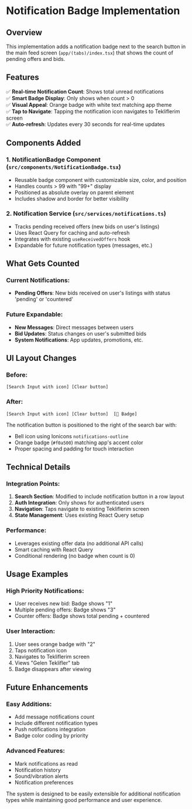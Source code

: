 # Notification Badge Implementation

## Overview
This implementation adds a notification badge next to the search button in the main feed screen (`app/(tabs)/index.tsx`) that shows the count of pending offers and bids.

## Features
✅ **Real-time Notification Count**: Shows total unread notifications  
✅ **Smart Badge Display**: Only shows when count > 0  
✅ **Visual Appeal**: Orange badge with white text matching app theme  
✅ **Tap to Navigate**: Tapping the notification icon navigates to Tekliflerim screen  
✅ **Auto-refresh**: Updates every 30 seconds for real-time updates  

## Components Added

### 1. NotificationBadge Component (`src/components/NotificationBadge.tsx`)
- Reusable badge component with customizable size, color, and position
- Handles counts > 99 with "99+" display
- Positioned as absolute overlay on parent element
- Includes shadow and border for better visibility

### 2. Notification Service (`src/services/notifications.ts`)
- Tracks pending received offers (new bids on user's listings)
- Uses React Query for caching and auto-refresh
- Integrates with existing `useReceivedOffers` hook
- Expandable for future notification types (messages, etc.)

## What Gets Counted

### Current Notifications:
- **Pending Offers**: New bids received on user's listings with status 'pending' or 'countered'

### Future Expandable:
- **New Messages**: Direct messages between users
- **Bid Updates**: Status changes on user's submitted bids
- **System Notifications**: App updates, promotions, etc.

## UI Layout Changes

### Before:
```
[Search Input with icon] [Clear button]
```

### After:
```
[Search Input with icon] [Clear button]  [🔔 Badge]
```

The notification button is positioned to the right of the search bar with:
- Bell icon using Ionicons `notifications-outline`
- Orange badge (`#f0a500`) matching app's accent color
- Proper spacing and padding for touch interaction

## Technical Details

### Integration Points:
1. **Search Section**: Modified to include notification button in a row layout
2. **Auth Integration**: Only shows for authenticated users
3. **Navigation**: Taps navigate to existing Tekliflerim screen
4. **State Management**: Uses existing React Query setup

### Performance:
- Leverages existing offer data (no additional API calls)
- Smart caching with React Query
- Conditional rendering (no badge when count is 0)

## Usage Examples

### High Priority Notifications:
- User receives new bid: Badge shows "1"
- Multiple pending offers: Badge shows "3"
- Counter offers: Badge shows total pending + countered

### User Interaction:
1. User sees orange badge with "2" 
2. Taps notification icon
3. Navigates to Tekliflerim screen
4. Views "Gelen Teklifler" tab
5. Badge disappears after viewing

## Future Enhancements

### Easy Additions:
- Add message notifications count
- Include different notification types
- Push notifications integration
- Badge color coding by priority

### Advanced Features:
- Mark notifications as read
- Notification history
- Sound/vibration alerts
- Notification preferences

The system is designed to be easily extensible for additional notification types while maintaining good performance and user experience.
